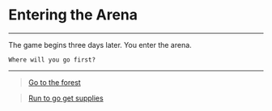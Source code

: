 # Entering the Arena
---
The game begins three days later. You enter the arena. 

`Where will you go first?`

---

> [Go to the forest](12-bug-bite.md)

> [Run to go get supplies](13-stabbed.md)